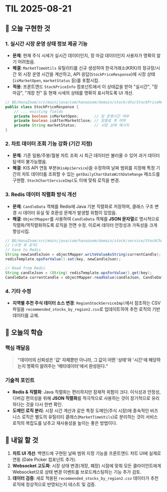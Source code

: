 # TIL 2025-08-21

## 🎯 오늘 구현한 것

### 1. 실시간 시장 운영 상태 정보 제공 기능

- **문제**: 현재 주식 시세가 실시간 데이터인지, 장 마감 데이터인지 사용자가 명확히 알기 어려웠음.
- **해결**: `MarketTimeUtils` 유틸리티를 신규 생성하여 한국거래소(KRX)의 정규장/시간 외 시장 운영 시간을 계산하고, API 응답(`StockPriceResponse`)에 시장 상태(`isMarketOpen`, `marketStatus` 등)를 포함시킴.
- **적용**: 프론트엔드 `StockPriceInfo` 컴포넌트에서 이 상태값을 받아 "실시간", "장 마감", "개장 전" 등 현재 시세의 상태를 명확히 표시하도록 UI 개선.

```java
// BE/HanaZoom/src/main/java/com/hanazoom/domain/stock/dto/StockPriceResponse.java
public class StockPriceResponse {
    // ... existing fields
    private boolean isMarketOpen;       // 장 운영시간 여부
    private boolean isAfterMarketClose; // 장종료 후 여부
    private String marketStatus;        // 시장 상태 메시지
}
```

### 2. 차트 데이터 조회 기능 강화 (기간 지정)

- **문제**: 기존 일봉/주봉/월봉 차트 조회 시 최근 데이터만 불러올 수 있어 과거 데이터 탐색이 불가능했음.
- **해결**: KIS API 연동 부분(`KisApiService`)을 수정하여 날짜 범위를 지정해 특정 기간의 차트 데이터를 조회할 수 있는 `getDailyChartDataWithDateRange` 메소드를 구현함. `StockChartServiceImpl`도 이에 맞춰 로직을 변경.

### 3. Redis 데이터 직렬화 방식 개선

- **문제**: `CandleData` 객체를 Redis에 Java 기본 직렬화로 저장하여, 클래스 구조 변경 시 데이터 유실 및 호환성 문제가 발생할 위험이 있었음.
- **해결**: `ObjectMapper`를 사용하여 `CandleData` 객체를 **JSON 문자열**로 명시적으로 직렬화/역직렬화하도록 로직을 전면 수정. 이로써 데이터 안정성과 가독성을 크게 향상시킴.

```java
// BE/HanaZoom/src/main/java/com/hanazoom/domain/stock/service/StockChartServiceImpl.java
// (수정 후 로직)
// Save to Redis
String newCandleJson = objectMapper.writeValueAsString(currentCandle);
redisTemplate.opsForValue().set(key, newCandleJson);

// Read from Redis
String candleJson = (String) redisTemplate.opsForValue().get(key);
CandleData currentCandle = objectMapper.readValue(candleJson, CandleData.class);
```

### 4. 기타 수정

- **지역별 추천 주식 데이터 소스 변경**: `RegionStockServiceImpl`에서 참조하는 CSV 파일을 `recommended_stocks_by_region2.csv`로 업데이트하여 추천 로직의 기반 데이터를 교체.

## 🧠 오늘의 학습

### 핵심 깨달음

> **"데이터의 신뢰성은 '값' 자체뿐만 아니라, 그 값이 어떤 '상태'와 '시간'에 해당하는지 명확히 알려주는 '메타데이터'에서 완성된다."**

### 기술적 포인트

- **Redis & 직렬화**: Java 직렬화는 편리하지만 잠재적 위험이 크다. 이식성과 안정성, 디버깅 편의성을 위해 **JSON 직렬화**를 적극적으로 사용하는 것이 장기적으로 유리하다는 것을 다시 한번 확인.
- **도메인 로직 분리**: 시장 시간 계산과 같은 특정 도메인(주식 시장)에 종속적인 비즈니스 로직은 별도의 유틸리티 클래스(`MarketTimeUtils`)로 분리하는 것이 서비스 로직의 복잡도를 낮추고 재사용성을 높이는 좋은 방법이다.

## 🚀 내일 할 것

1.  **차트 UI 개선**: 백엔드에 구현된 날짜 범위 지정 기능을 프론트엔드 차트 UI에 실제로 연동 (Date Picker 컴포넌트 추가).
2.  **Websocket 고도화**: 시장 상태 변경(개장, 폐장) 시점에 맞춰 모든 클라이언트에게 Websocket으로 상태 변경 이벤트를 브로드캐스팅하는 기능 추가 검토.
3.  **데이터 검증**: 새로 적용된 `recommended_stocks_by_region2.csv` 데이터가 추천 로직에 정상적으로 반영되는지 테스트 및 검증.
